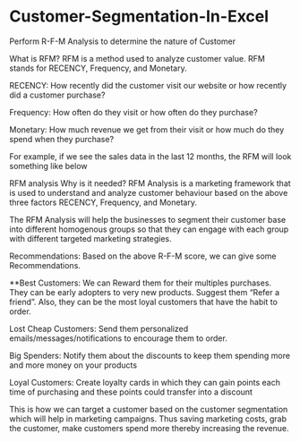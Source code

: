 # Customer-Segmentation-In-Excel
Perform R-F-M Analysis to determine the nature of Customer


What is RFM?
RFM is a method used to analyze customer value. RFM stands for RECENCY, Frequency, and Monetary.

RECENCY: How recently did the customer visit our website or how recently did a customer purchase?

Frequency: How often do they visit or how often do they purchase?

Monetary: How much revenue we get from their visit or how much do they spend when they purchase?

For example, if we see the sales data in the last 12 months, the RFM will look something like below

RFM analysis
Why is it needed?
RFM Analysis is a marketing framework that is used to understand and analyze customer behaviour based on the above three factors RECENCY, Frequency, and Monetary.

The RFM Analysis will help the businesses to segment their customer base into different homogenous groups so that they can engage with each group with different targeted marketing strategies.



Recommendations:
Based on the above R-F-M score, we can give some Recommendations.

**Best Customers: We can Reward them for their multiples purchases. They can be early adopters to very new products. Suggest them “Refer a friend”. Also, they can be the most loyal customers that have the habit to order.

Lost Cheap Customers: Send them personalized emails/messages/notifications to encourage them to order.

Big Spenders: Notify them about the discounts to keep them spending more and more money on your products

Loyal Customers: Create loyalty cards in which they can gain points each time of purchasing and these points could transfer into a discount

This is how we can target a customer based on the customer segmentation which will help in marketing campaigns. Thus saving marketing costs, grab the customer, make customers spend more thereby increasing the revenue.
